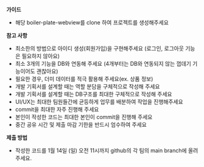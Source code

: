 **가이드**

- 해당 boiler-plate-webview를 clone 하여 프로젝트를 생성해주세요

**참고 사항**

- 최소한의 방법으로 아이디 생성(회원가입)을 구현해주세요 (로그인, 로그아웃 기능은 필요하지 않아요)
- 최소 3개의 기능을 DB와 연동해 주세요 (4개부터는 DB와 연동되지 않는 껍데기 기능이어도 괜찮아요)
- 필요한 경우, 더미 데이터를 적극 활용해 주세요(ex. 상품 정보)
- 개발 기획서를 설계할 때는 역할 분담을 구체적으로 작성해 주세요
- 개발 기획서를 설계할 때는 DB구조를 최대한 구체적으로 작성해 주세요
- UI/UX는 최대한 팀원들간에 균등하게 업무를 배분하여 작업을 진행해주세요
- commit을 최대한 자주 진행해 주세요
- 본인이 작성한 코드는 최대한 본인이 commit을 진행해 주세요
- 중간 공유 시간 및 제출 마감 기한을 반드시 엄수하여 주세요

**제출 방법**

- 작성한 코드를 1월 14일 (일) 오전 11시까지 github의 각 팀의 main branch에 올려주세요.
